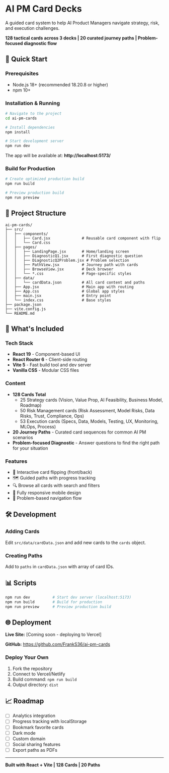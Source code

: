# AI PM Card Decks

A guided card system to help AI Product Managers navigate strategy, risk, and execution challenges.

**128 tactical cards across 3 decks | 20 curated journey paths | Problem-focused diagnostic flow**

## 🚀 Quick Start

### Prerequisites
- Node.js 18+ (recommended 18.20.8 or higher)
- npm 10+

### Installation & Running

```bash
# Navigate to the project
cd ai-pm-cards

# Install dependencies
npm install

# Start development server
npm run dev
```

The app will be available at: **http://localhost:5173/**

### Build for Production

```bash
# Create optimized production build
npm run build

# Preview production build
npm run preview
```

## 📁 Project Structure

```
ai-pm-cards/
├── src/
│   ├── components/
│   │   ├── Card.jsx              # Reusable card component with flip
│   │   └── Card.css
│   ├── pages/
│   │   ├── LandingPage.jsx       # Home/landing screen
│   │   ├── DiagnosticQ1.jsx      # First diagnostic question
│   │   ├── DiagnosticQ2Problem.jsx # Problem selection
│   │   ├── PathView.jsx          # Journey path with cards
│   │   ├── BrowseView.jsx        # Deck browser
│   │   └── *.css                 # Page-specific styles
│   ├── data/
│   │   └── cardData.json         # All card content and paths
│   ├── App.jsx                   # Main app with routing
│   ├── App.css                   # Global app styles
│   ├── main.jsx                  # Entry point
│   └── index.css                 # Base styles
├── package.json
├── vite.config.js
└── README.md
```

## 🎯 What's Included

### Tech Stack
- **React 19** - Component-based UI
- **React Router 6** - Client-side routing
- **Vite 5** - Fast build tool and dev server
- **Vanilla CSS** - Modular CSS files

### Content
- **128 Cards Total**
  - 25 Strategy cards (Vision, Value Prop, AI Feasibility, Business Model, Roadmap)
  - 50 Risk Management cards (Risk Assessment, Model Risks, Data Risks, Trust, Compliance, Ops)
  - 53 Execution cards (Specs, Data, Models, Testing, UX, Monitoring, MLOps, Process)
- **20 Journey Paths** - Curated card sequences for common AI PM scenarios
- **Problem-focused Diagnostic** - Answer questions to find the right path for your situation

### Features
- 🔄 Interactive card flipping (front/back)
- 🗺️ Guided paths with progress tracking
- 🔍 Browse all cards with search and filters
- 📱 Fully responsive mobile design
- 🎯 Problem-based navigation flow

## 🛠️ Development

### Adding Cards

Edit `src/data/cardData.json` and add new cards to the `cards` object.

### Creating Paths

Add to `paths` in `cardData.json` with array of card IDs.

## 📊 Scripts

```bash
npm run dev          # Start dev server (localhost:5173)
npm run build        # Build for production
npm run preview      # Preview production build
```

## 🌐 Deployment

**Live Site:** [Coming soon - deploying to Vercel]

**GitHub:** https://github.com/FrankS36/ai-pm-cards

### Deploy Your Own
1. Fork the repository
2. Connect to Vercel/Netlify
3. Build command: `npm run build`
4. Output directory: `dist`

## 📈 Roadmap

- [ ] Analytics integration
- [ ] Progress tracking with localStorage
- [ ] Bookmark favorite cards
- [ ] Dark mode
- [ ] Custom domain
- [ ] Social sharing features
- [ ] Export paths as PDFs

---

**Built with React + Vite | 128 Cards | 20 Paths**
